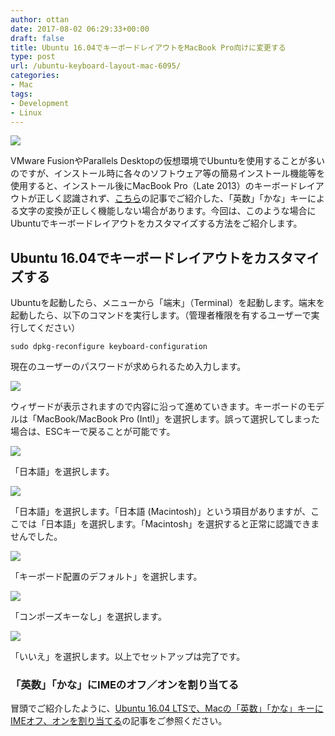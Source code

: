 ```yaml
---
author: ottan
date: 2017-08-02 06:29:33+00:00
draft: false
title: Ubuntu 16.04でキーボードレイアウトをMacBook Pro向けに変更する
type: post
url: /ubuntu-keyboard-layout-mac-6095/
categories:
- Mac
tags:
- Development
- Linux
---
```


![](/images/2017/08/170802-59816d8f8438e.jpg)






VMware FusionやParallels Desktopの仮想環境でUbuntuを使用することが多いのですが、インストール時に各々のソフトウェア等の簡易インストール機能等を使用すると、インストール後にMacBook Pro（Late 2013）のキーボードレイアウトが正しく認識されず、[こちら](/ubuntu-16-04-ime-on-off-4913/)の記事でご紹介した、「英数」「かな」キーによる文字の変換が正しく機能しない場合があります。今回は、このような場合にUbuntuでキーボードレイアウトをカスタマイズする方法をご紹介します。





## Ubuntu 16.04でキーボードレイアウトをカスタマイズする





Ubuntuを起動したら、メニューから「端末」（Terminal）を起動します。端末を起動したら、以下のコマンドを実行します。（管理者権限を有するユーザーで実行してください）




    
    sudo dpkg-reconfigure keyboard-configuration





現在のユーザーのパスワードが求められるため入力します。





![](/images/2017/08/170802-59816f58e9fb8.png)






ウィザードが表示されますので内容に沿って進めていきます。キーボードのモデルは「MacBook/MacBook Pro (Intl)」を選択します。誤って選択してしまった場合は、ESCキーで戻ることが可能です。





![](/images/2017/08/170802-59816f5f0388b.png)






「日本語」を選択します。





![](/images/2017/08/170802-59816f63954cf.png)






「日本語」を選択します。「日本語 (Macintosh)」という項目がありますが、ここでは「日本語」を選択します。「Macintosh」を選択すると正常に認識できませんでした。





![](/images/2017/08/170802-59816f69f2d31.png)






「キーボード配置のデフォルト」を選択します。





![](/images/2017/08/170802-59816f6f4d8ee.png)






「コンポーズキーなし」を選択します。





![](/images/2017/08/170802-59816f761202c.png)






「いいえ」を選択します。以上でセットアップは完了です。





### 「英数」「かな」にIMEのオフ／オンを割り当てる





冒頭でご紹介したように、[Ubuntu 16.04 LTSで、Macの「英数」「かな」キーにIMEオフ、オンを割り当てる](/ubuntu-16-04-ime-on-off-4913/)の記事をご参照ください。
